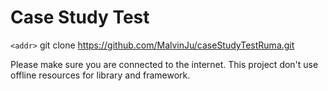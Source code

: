 # Case Study Test

`<addr>` git clone https://github.com/MalvinJu/caseStudyTestRuma.git

Please make sure you are connected to the internet.
This project don't use offline resources for library and framework.